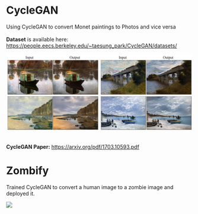 # CycleGAN
Using CycleGAN to convert Monet paintings to Photos and vice versa<br>
<br>
**Dataset** is available here: https://people.eecs.berkeley.edu/~taesung_park/CycleGAN/datasets/

<img src="image.png" width="1000"/><br>
<br>


**CycleGAN Paper:** https://arxiv.org/pdf/1703.10593.pdf

# Zombify 

Trained CycleGAN to convert a human image to a zombie image and deployed it.<br>

<img src="zombify.png" width="1000"/><br>
